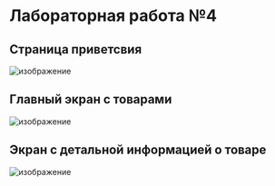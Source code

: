 # Лабораторная работа №4
## Страница приветсвия

![изображение](https://github.com/Kumiko235/flutter_application_5/assets/89511165/7d1622b7-753e-4ec3-b2e8-5b2897e1f73b)

## Главный экран с товарами 

![изображение](https://github.com/Kumiko235/flutter_application_5/assets/89511165/8bfcd5d6-c13e-476f-b27f-2723df808bc3)

## Экран с детальной информацией о товаре 

![изображение](https://github.com/Kumiko235/flutter_application_5/assets/89511165/836b8a6f-dc05-4ba7-8ca2-621c24e82afd)

